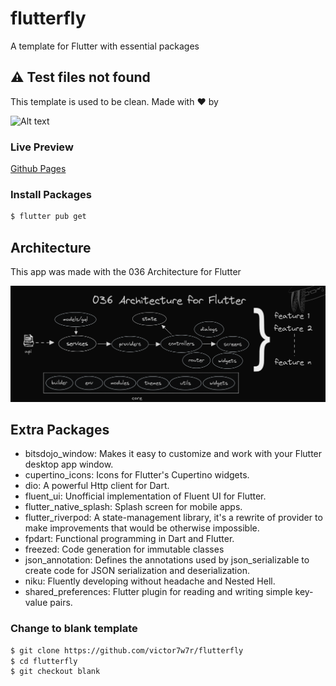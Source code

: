 # flutterfly

A template for Flutter with essential packages

## :warning: Test files not found

This template is used to be clean. Made with ❤️ by

![Alt text](assets/brandwhite.png?raw=true "Title")

### Live Preview

[Github Pages](https://victor7w7r.github.io/flutterfly/)

### Install Packages

``` bash
$ flutter pub get
```

## Architecture

This app was made with the 036 Architecture for Flutter

![Alt text](flutterarch.png?raw=true "Title")

## Extra Packages

- bitsdojo_window: Makes it easy to customize and work with your Flutter desktop app window.
- cupertino_icons: Icons for Flutter's Cupertino widgets.
- dio: A powerful Http client for Dart.
- fluent_ui: Unofficial implementation of Fluent UI for Flutter.
- flutter_native_splash: Splash screen for mobile apps.
- flutter_riverpod: A state-management library, it's a rewrite of provider to make improvements that would be otherwise impossible.
- fpdart: Functional programming in Dart and Flutter.
- freezed: Code generation for immutable classes
- json_annotation: Defines the annotations used by json_serializable to create code for JSON serialization and deserialization.
- niku: Fluently developing without headache and Nested Hell.
- shared_preferences: Flutter plugin for reading and writing simple key-value pairs.

### Change to blank template

``` bash
$ git clone https://github.com/victor7w7r/flutterfly
$ cd flutterfly
$ git checkout blank
```

